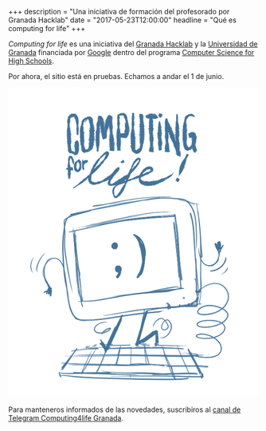 +++
description = "Una iniciativa de formación del profesorado por Granada Hacklab"
date = "2017-05-23T12:00:00"
headline = "Qué es computing for life"
+++

*Computing for life* es una iniciativa del [Granada Hacklab](https://computing4life.github.io/) y la [Universidad de Granada](http://www.ugr.es) financiada por [Google](http://google.com) dentro del programa [Computer Science for High Schools](http://cs4hs.com).

Por ahora, el sitio está en pruebas. Echamos a andar el 1 de junio.

![Borrador del logo](img/borrador-logo.png)

Para manteneros informados de las novedades, suscribiros al [canal de Telegram Computing4life Granada](https://telegram.me/computing4lifeGranada). 
